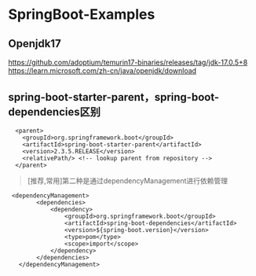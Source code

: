 # SpringBoot-Examples

## Openjdk17
https://github.com/adoptium/temurin17-binaries/releases/tag/jdk-17.0.5+8
https://learn.microsoft.com/zh-cn/java/openjdk/download


## spring-boot-starter-parent，spring-boot-dependencies区别

```pom
  <parent>
    <groupId>org.springframework.boot</groupId>
    <artifactId>spring-boot-starter-parent</artifactId>
    <version>2.3.5.RELEASE</version>
    <relativePath/> <!-- lookup parent from repository -->
  </parent>
```

> [推荐,常用]第二种是通过dependencyManagement进行依赖管理
```
 <dependencyManagement>
        <dependencies>
            <dependency>
                <groupId>org.springframework.boot</groupId>
                <artifactId>spring-boot-dependencies</artifactId>
                <version>${spring-boot.version}</version>
                <type>pom</type>
                <scope>import</scope>
            </dependency>
        </dependencies>
   </dependencyManagement>
```